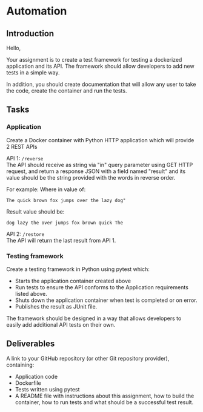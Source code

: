 # Automation

## Introduction

Hello, 

Your assignment is to create a test framework for testing a dockerized application and its API.
The framework should allow developers to add new tests in a simple way.

In addition, you should create documentation that will allow any user to take the code, create the container and run the tests.

## Tasks

### Application
Create a Docker container with Python HTTP application which will provide 2 REST APIs 

API 1: `/reverse`  
The API should receive as string via "in" query parameter using GET HTTP request, and return a response JSON with a field named "result" and its value should be the string provided with the words in reverse order.

For example:
Where in value of:
```
The quick brown fox jumps over the lazy dog"
```
Result value should be:
```
dog lazy the over jumps fox brown quick The
```

API 2: `/restore`  
The API will return the last result from API 1.

### Testing framework
Create a testing framework in Python using pytest which:

* Starts the application container created above
* Run tests to ensure the API conforms to the Application requirements listed above.
* Shuts down the application container when test is completed or on error.
* Publishes the result as JUnit file.

The framework should be designed in a way that allows developers to easily add additional API tests on their own.

## Deliverables
A link to your GitHub repository (or other Git repository provider), containing:

* Application code
* Dockerfile
* Tests written using pytest
* A README file with instructions about this assignment, how to build the container, how to run tests and what should be a successful test result.

